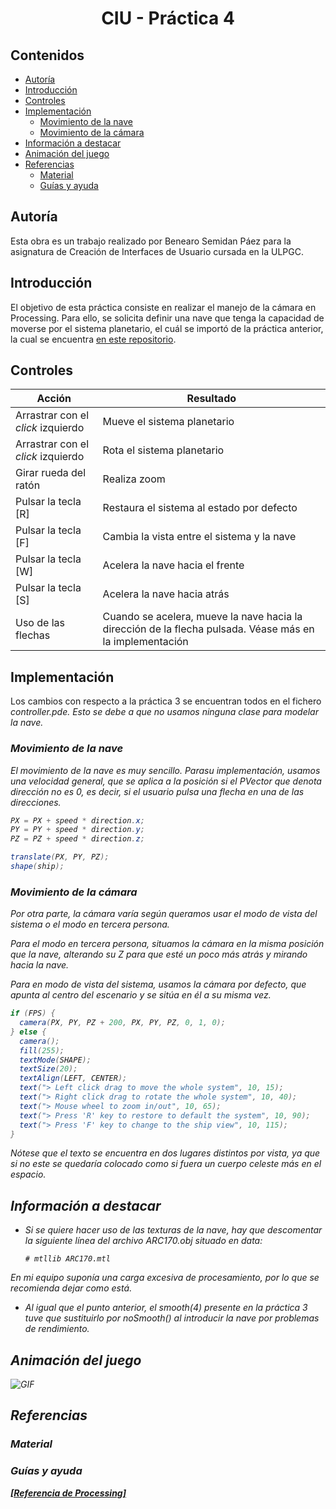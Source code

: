 # <center>CIU - Práctica 4</center>

## Contenidos

* [Autoría](#autoría)
* [Introducción](#introducción)
* [Controles](#controles)
* [Implementación](#implementación)
    * [Movimiento de la nave](#movimiento-de-la-nave)
    * [Movimiento de la cámara](#movimiento-de-la-cámara)
* [Información a destacar](#información-a-destacar)
* [Animación del juego](#animación-del-juego)
* [Referencias](#referencias)
    * [Material](#material)
    * [Guías y ayuda](#guías-y-ayuda)

## Autoría

Esta obra es un trabajo realizado por Benearo Semidan Páez para la asignatura de Creación de Interfaces de Usuario cursada en la ULPGC.

## Introducción

El objetivo de esta práctica consiste en realizar el manejo de la cámara en Processing. Para ello, se solicita definir una nave que tenga la capacidad de moverse por el sistema planetario, el cuál se importó de la práctica anterior, la cual se encuentra [en este repositorio](https://github.com/darkhorrow/solar-system).


## Controles

| Acción | Resultado |
| -- | -- |
| Arrastrar con el <i>click</i> izquierdo | Mueve el sistema planetario |
| Arrastrar con el <i>click</i> izquierdo | Rota el sistema planetario |
| Girar rueda del ratón | Realiza zoom |
| Pulsar la tecla [R] | Restaura el sistema al estado por defecto |
| Pulsar la tecla [F] | Cambia la vista entre el sistema y la nave |
| Pulsar la tecla [W] | Acelera la nave hacia el frente |
| Pulsar la tecla [S] | Acelera la nave hacia atrás |
| Uso de las flechas | Cuando se acelera, mueve la nave hacia la dirección de la flecha pulsada. Véase más en la implementación |

## Implementación

Los cambios con respecto a la práctica 3 se encuentran todos en el fichero <i>controller.pde<i>. Esto se debe a que no usamos ninguna clase para modelar la nave.

### Movimiento de la nave

El movimiento de la nave es muy sencillo. Parasu implementación, usamos una velocidad general, que se aplica a la posición si el <i>PVector</i> que denota dirección no es 0, es decir, si el usuario pulsa una flecha en una de las direcciones.

```java
PX = PX + speed * direction.x;
PY = PY + speed * direction.y;
PZ = PZ + speed * direction.z;

translate(PX, PY, PZ);
shape(ship);

```

### Movimiento de la cámara

Por otra parte, la cámara varía según queramos usar el modo de vista del sistema o el modo en tercera persona.

Para el modo en tercera persona, situamos la cámara en la misma posición que la nave, alterando su Z para que esté un poco más atrás y mirando hacia la nave.

Para en modo de vista del sistema, usamos la cámara por defecto, que apunta al centro del escenario y se sitúa en él a su misma vez.

```java
if (FPS) {
  camera(PX, PY, PZ + 200, PX, PY, PZ, 0, 1, 0);
} else {
  camera();
  fill(255);
  textMode(SHAPE);
  textSize(20);
  textAlign(LEFT, CENTER);
  text("> Left click drag to move the whole system", 10, 15);
  text("> Right click drag to rotate the whole system", 10, 40);
  text("> Mouse wheel to zoom in/out", 10, 65);
  text("> Press 'R' key to restore to default the system", 10, 90);
  text("> Press 'F' key to change to the ship view", 10, 115);
}
```

Nótese que el texto se encuentra en dos lugares distintos por vista, ya que si no este se quedaría colocado como si fuera un cuerpo celeste más en el espacio.

## Información a destacar

- Si se quiere hacer uso de las texturas de la nave, hay que descomentar la siguiente línea del archivo ARC170.obj situado en data:

      # mtllib ARC170.mtl
En mi equipo suponía una carga excesiva de procesamiento, por lo que se recomienda dejar como está.

- Al igual que el punto anterior, el <i>smooth(4)</i> presente en la práctica 3 tuve que sustituirlo por <i>noSmooth()</i> al introducir la nave por problemas de rendimiento.


## Animación del juego
![GIF](animation/animation.gif)

## Referencias

### Material

### Guías y ayuda

<b>[[Referencia de Processing]](https://processing.org/reference/)</b>
